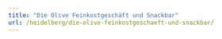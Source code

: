 ```yaml
---
title: "Die Olive Feinkostgeschäft und Snackbar"
url: /heidelberg/die-olive-feinkostgeschaeft-und-snackbar/
---
```

